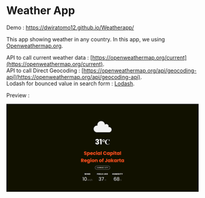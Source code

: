 # Weather App
Demo : https://dwiratomo12.github.io/Weatherapp/

This app showing weather in any country. In this app, we using [Openweathermap.org](https://openweathermap.org/).

API to call current weather data : [https://openweathermap.org/current](https://openweathermap.org/current).  
API to call Direct Geocoding : [https://openweathermap.org/api/geocoding-api](https://openweathermap.org/api/geocoding-api).  
Lodash for bounced value in search form : [Lodash](https://www.jsdelivr.com/package/npm/lodash).  

Preview :

![Preview](Preview.png)
